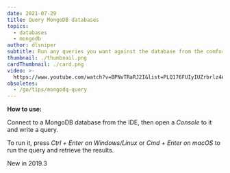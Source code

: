 ```yaml
---
date: 2021-07-29
title: Query MongoDB databases
topics:
  - databases
  - mongodb
author: dlsniper
subtitle: Run any queries you want against the database from the comfort of your IDE.
thumbnail: ./thumbnail.png
cardThumbnail: ./card.png
video: >-
  https://www.youtube.com/watch?v=BPNvTRaRJ2I&list=PLQ176FUIyIUZrbrlz4AY1V8VzBJKZyVlW&index=110
obsoletes:
  - /go/tips/mongodq-query
---
```


**How to use:**

Connect to a MongoDB database from the IDE, then open a _Console_ to it and write a query.

To run it, press _Ctrl + Enter on Windows/Linux_ or _Cmd + Enter on macOS_ to run the query and retrieve the results.

<span class="tag is-rounded">New in 2019.3</span>
